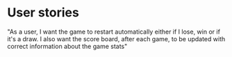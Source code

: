 # User stories

"As a user, I want the game to restart automatically either if I lose, win or if it's a draw. I also want the score board, after each game,
to be updated with correct information about the game stats"